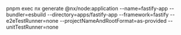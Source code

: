 pnpm exec nx generate @nx/node:application --name=fastify-app --bundler=esbuild --directory=apps/fastify-app --framework=fastify --e2eTestRunner=none --projectNameAndRootFormat=as-provided --unitTestRunner=none
